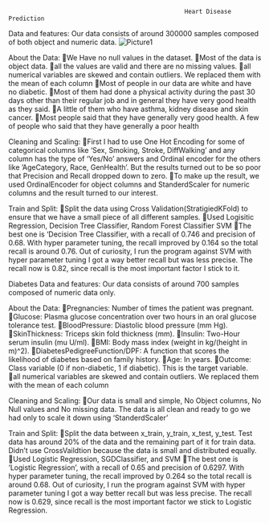 			                                         Heart Disease Prediction
Data and features:
Our data consists of around 300000 samples composed of both object and numeric data.
![Picture1](https://user-images.githubusercontent.com/79399411/207529511-424b97fe-f2e0-4adf-a1b8-1e8367a29139.png)


About the Data:
	We Have no null values in the dataset.
	Most of the data is object data.
	all the values are valid and there are no missing values.
	all numerical variables are skewed and contain outliers. We replaced them with the mean of each column
	Most of people in our data are white and have no diabetic.
	Most of them had done a physical activity during the past 30 days other than their regular job and in general they have very good health as they said.
	A little of them who have asthma, kidney disease and skin cancer.
	Most people said that they have generally very good health. A few of people who said that they have generally a poor health


Cleaning and Scaling:
	First I had to use One Hot Encoding for some of categorical columns like ‘Sex, Smoking, Stroke, DiffWalking’ and any column has the type of ‘Yes/No’ answers 	      and Ordinal encoder for the others like ’AgeCategory, Race, GenHealth’.  But the results turned out to be so poor that Precision and Recall dropped down to           zero.
	To make up the result, we used OrdinalEncoder for object columns and StanderdScaler for numeric columns and the result turned to our interest.

Train and Split:
	Split the data using Cross Validation(StratigiedKFold) to ensure that we have a small piece of all different samples.
	Used Logisitic Regression, Decision Tree Classifier, Random Forest Classifier SVM
	The best one is ‘Decision Tree Classifier, with a recall of 0.746 and precision of 0.68. With hyper parameter tuning, the recall improved by 0.164 so the 	   total recall is around 0.76.  Out of curiosity, I run the program against SVM with hyper parameter tuning I got a way better recall but was less precise. The 	  recall now is 0.82, since recall is the most important factor I stick to it.

Diabetes
 Data and features:
	Our data consists of around 700 samples composed of numeric data only.

About the Data:
	Pregnancies: Number of times the patient was pregnant.
	Glucose: Plasma glucose concentration over two hours in an oral glucose tolerance test.
	BloodPressure: Diastolic blood pressure (mm Hg).
	SkinThickness: Triceps skin fold thickness (mm).
	Insulin: Two-Hour serum insulin (mu U/ml).
	BMI: Body mass index (weight in kg/(height in m)^2).
	DiabetesPedigreeFunction/DPF: A function that scores the likelihood of diabetes based on 	family history.
	Age: In years.
	Outcome: Class variable (0 if non-diabetic, 1 if diabetic). This is the target variable.
	all numerical variables are skewed and contain outliers. We replaced them with the mean of each column


Cleaning and Scaling:
	Our data is small and simple, No Object columns, No Null values and No missing data. The data is all clean and ready to go we had only to scale it down using 		‘StanderdScaler’

Train and Split:
	Split the data between x_train, y_train, x_test, y_test. Test data has around 20% of the data and the remaining part of it for train data. Didn’t use 		CrossVaildtion because the data is small and distributed equally.
	Used Logistic Regression, SGDClassifier, and SVM
	The best one is ‘Logistic Regression’, with a recall of 0.65 and precision of 0.6297. With hyper parameter tuning, the recall improved by 0.264 so the total         recall is around 0.68.  Out of curiosity, I run the program against SVM with hyper parameter tuning I got a way better recall but was less precise. The 	             recall now is 0.629, since recall is the most important factor we stick to Logistic Regression.


